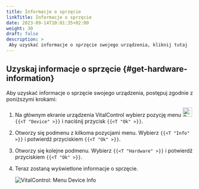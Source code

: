 ```yaml
---
title: Informacje o sprzęcie
linkTitle: Informacje o sprzęcie
date: 2023-09-14T10:01:35+02:00
weight: 30
draft: false
description: >
 Aby uzyskać informacje o sprzęcie swojego urządzenia, kliknij tutaj
---
```

## Uzyskaj informacje o sprzęcie {#get-hardware-information}

Aby uzyskać informacje o sprzęcie swojego urządzenia, postępuj zgodnie z poniższymi krokami:

1. Na głównym ekranie urządzenia VitalControl wybierz pozycję menu <img src="/icons/device.svg" width="25" align="bottom" alt="Device" />  `{{<T "Device" >}}` i naciśnij przycisk `{{<T "Ok" >}}`.

2. Otworzy się podmenu z kilkoma pozycjami menu. Wybierz `{{<T "Info" >}}` i potwierdź przyciskiem `{{<T "Ok" >}}`.

3. Otworzy się kolejne podmenu. Wybierz `{{<T "Hardware" >}}` i potwierdź przyciskiem `{{<T "Ok" >}}`.

4. Teraz zostaną wyświetlone informacje o sprzęcie.

   ![VitalControl: Menu Device Info](../images/hardware.png "Uzyskaj informacje o sprzęcie")
